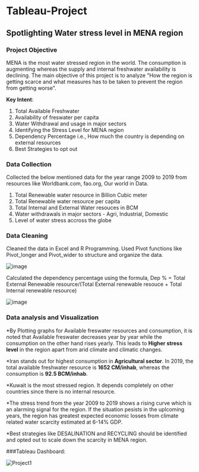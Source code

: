 # Tableau-Project
## Spotlighting Water stress level in MENA region

### Project Objective
MENA is the most water stressed region in the world. The consumption is augmenting whereas the supply and internal freshwater availability is declining. The main objective of this project is to analyze "How the region is getting scarce and what measures has to be taken to prevent the region from getting worse".

**Key Intent**:
1. Total Available Freshwater
2. Availability of freswater per capita
3. Water Withdrawal and usage in major sectors
4. Identifying the Stress Level for MENA region
5. Dependency Percentage i.e., How much the country is depending on external resources
6. Best Strategies to opt out

### Data Collection
Collected the below mentioned data for the year range 2009 to 2019 from resources like Worldbank.com, fao.org, Our world in Data.
1. Total Renewable water resource in Billion Cubic meter 
2. Total Renewable water resource per capita 
3. Total Internal and External Water resouces in BCM
4. Water withdrawals in major sectors - Agri, Industrial, Domestic
5. Level of water stress accross the globe

### Data Cleaning
Cleaned the data in Excel and R Programming. Used Pivot functions like Pivot_longer and Pivot_wider to structure and organize the data. 

![image](https://user-images.githubusercontent.com/125816681/220259226-7d75ba70-c141-48a7-a265-afaa55e6ce09.png)

Calculated the dependency percentage using the formula, Dep % = Total External Renewable resource/(Total External renewable resouce + Total Internal renewable resource)

![image](https://user-images.githubusercontent.com/125816681/220260321-cad12079-ad29-4598-80a6-cdd9597efa38.png)

### Data analysis and Visualization
*By Plotting graphs for Available freswater resources and consumption, it is noted that Available freswater decreases year by year while the consumption on the other hand rises yearly. This leads to **Higher stress level** in the region apart from arid climate and climatic changes.

*Iran stands out for highest consumption in **Agricultural sector**. In 2019, the total available freshwater resource is **1652 CM/inhab**, whereas the consumption is **92.5 BCM/inhab**.

*Kuwait is the most stressed region. It depends completely on other countries since there is no internal resource.

*The stress trend from the year 2009 to 2019 shows a rising curve which is an alarming signal for the region. If the situation pesists in the uplcoming years, the region has greatest expected economic losses from climate related water scarcity estimated at 6-14% GDP.

*Best strategies like DESALINATION and RECYCLING should be identified and opted out to scale down the scarcity in MENA region. 

###Tableau Dashboard:

![Project1](https://user-images.githubusercontent.com/125816681/220265131-69932931-0217-47a9-8663-fd0bb0eb38a4.png)
